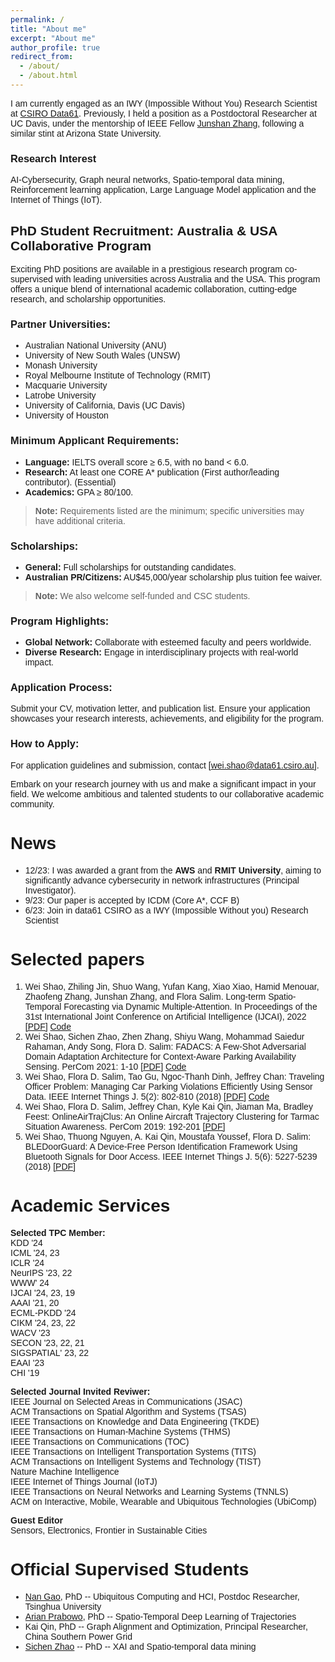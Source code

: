 ```yaml
---
permalink: /
title: "About me"
excerpt: "About me"
author_profile: true
redirect_from:
  - /about/
  - /about.html
---
```


<style>
@import url('https://fonts.googleapis.com/css2?family=Karla&display=swap');

body {
    font-family: 'Karla', sans-serif;
}
</style>



I am currently engaged as an IWY (Impossible Without You) Research Scientist at [CSIRO Data61](https://research.csiro.au/cybersecurity-quantum-systems/people/staff/). Previously, I held a position as a Postdoctoral Researcher at UC Davis, under the mentorship of IEEE Fellow [Junshan Zhang](https://scholar.google.com/citations?user=UtAdFs8AAAAJ&hl=en), following a similar stint at Arizona State University.


### Research Interest
AI-Cybersecurity, Graph neural networks, Spatio-temporal data mining, Reinforcement learning application, Large Language Model application and the Internet of Things (IoT). 



## PhD Student Recruitment: Australia & USA Collaborative Program

Exciting PhD positions are available in a prestigious research program co-supervised with leading universities across Australia and the USA. This program offers a unique blend of international academic collaboration, cutting-edge research, and scholarship opportunities.

### Partner Universities:
- Australian National University (ANU)
- University of New South Wales (UNSW)
- Monash University
- Royal Melbourne Institute of Technology (RMIT)
- Macquarie University
- Latrobe University
- University of California, Davis (UC Davis)
- University of Houston

### Minimum Applicant Requirements:
- **Language:** IELTS overall score ≥ 6.5, with no band < 6.0.
- **Research:** At least one CORE A* publication (First author/leading contributor). (Essential)
- **Academics:** GPA ≥ 80/100.

> **Note:** Requirements listed are the minimum; specific universities may have additional criteria.

### Scholarships:
- **General:** Full scholarships for outstanding candidates.
- **Australian PR/Citizens:** AU$45,000/year scholarship plus tuition fee waiver.

> **Note:** We also welcome self-funded and CSC students. 

### Program Highlights:
- **Global Network:** Collaborate with esteemed faculty and peers worldwide.
- **Diverse Research:** Engage in interdisciplinary projects with real-world impact.

### Application Process:
Submit your CV, motivation letter, and publication list. Ensure your application showcases your research interests, achievements, and eligibility for the program.

### How to Apply:
For application guidelines and submission, contact [wei.shao@data61.csiro.au].



Embark on your research journey with us and make a significant impact in your field. We welcome ambitious and talented students to our collaborative academic community.



News
======
* 12/23: I was awarded a grant from the **AWS** and **RMIT University**, aiming to significantly advance cybersecurity in network infrastructures (Principal Investigator).
* 9/23: Our paper is accepted by ICDM (Core A*, CCF B)
* 6/23: Join in data61 CSIRO as a IWY (Impossible Without you) Research Scientist


Selected papers
======
1. Wei Shao, Zhiling Jin, Shuo Wang, Yufan Kang, Xiao Xiao, Hamid Menouar, Zhaofeng Zhang, Junshan Zhang, and Flora Salim. Long-term Spatio-Temporal Forecasting via Dynamic Multiple-Attention. In Proceedings of the 31st International Joint Conference on Artificial Intelligence (IJCAI), 2022 [[PDF]](https://www.ijcai.org/proceedings/2022/0309.pdf) [Code](https://github.com/swsamleo/MLSTGCN)
2. Wei Shao, Sichen Zhao, Zhen Zhang, Shiyu Wang, Mohammad Saiedur Rahaman, Andy Song, Flora D. Salim: FADACS: A Few-Shot Adversarial Domain Adaptation Architecture for Context-Aware Parking Availability Sensing. PerCom 2021: 1-10 [[PDF]](https://swsamleo.github.io/wei_shao.github.io/files/paper4.pdf) [Code](https://github.com/swsamleo/FADACS_Parking_Prediction)
3. Wei Shao, Flora D. Salim, Tao Gu, Ngoc-Thanh Dinh, Jeffrey Chan: Traveling Officer Problem: Managing Car Parking Violations Efficiently Using Sensor Data. IEEE Internet Things J. 5(2): 802-810 (2018) [[PDF]](https://swsamleo.github.io/wei_shao.github.io/files/paper1.pdf) [Code](https://github.com/cruiseresearchgroup/Travelling-Officer-Problem)
4. Wei Shao, Flora D. Salim, Jeffrey Chan, Kyle Kai Qin, Jiaman Ma, Bradley Feest:
OnlineAirTrajClus: An Online Aircraft Trajectory Clustering for Tarmac Situation Awareness. PerCom 2019: 192-201 [[PDF]](https://swsamleo.github.io/wei_shao.github.io/files/paper3.pdf)
5. Wei Shao, Thuong Nguyen, A. Kai Qin, Moustafa Youssef, Flora D. Salim: BLEDoorGuard: A Device-Free Person Identification Framework Using Bluetooth Signals for Door Access. IEEE Internet Things J. 5(6): 5227-5239 (2018) [[PDF]](https://swsamleo.github.io/wei_shao.github.io/files/paper2.pdf)


Academic Services
======
**Selected TPC Member:**\
KDD '24\
ICML '24, 23\
ICLR '24 \
NeurIPS '23, 22\
WWW' 24\
IJCAI '24, 23, 19\
AAAI '21, 20\
ECML-PKDD '24\
CIKM '24, 23, 22 \
WACV '23 \
SECON '23, 22, 21\
SIGSPATIAL' 23, 22\
EAAI '23 \
CHI '19

**Selected Journal Invited Reviwer:**\
IEEE Journal on Selected Areas in Communications (JSAC)\
ACM Transactions on Spatial Algorithm and Systems (TSAS)\
IEEE Transactions on Knowledge and Data Engineering (TKDE)\
IEEE Transactions on Human-Machine Systems (THMS)\
IEEE Transactions on Communications (TOC)\
IEEE Transactions on Intelligent Transportation Systems (TITS)\
ACM Transactions on Intelligent Systems and Technology (TIST)\
Nature Machine Intelligence\
IEEE Internet of Things Journal (IoTJ)\
IEEE Transactions on Neural Networks and Learning Systems (TNNLS)\
ACM on Interactive, Mobile, Wearable and Ubiquitous Technologies (UbiComp)


**Guest Editor**\
Sensors, Electronics, Frontier in Sustainable Cities

Official Supervised Students
======
* [Nan Gao](https://nancygao.com/), PhD -- Ubiquitous Computing and HCI, Postdoc Researcher, Tsinghua University 
* [Arian Prabowo](https://www.arianprabowo.com/home), PhD -- Spatio-Temporal Deep Learning of Trajectories 
* Kai Qin, PhD  -- Graph Alignment and Optimization, Principal Researcher, China Southern Power Grid
* [Sichen Zhao](https://www.sichenzhao.com/) -- PhD -- XAI and Spatio-temporal data mining
